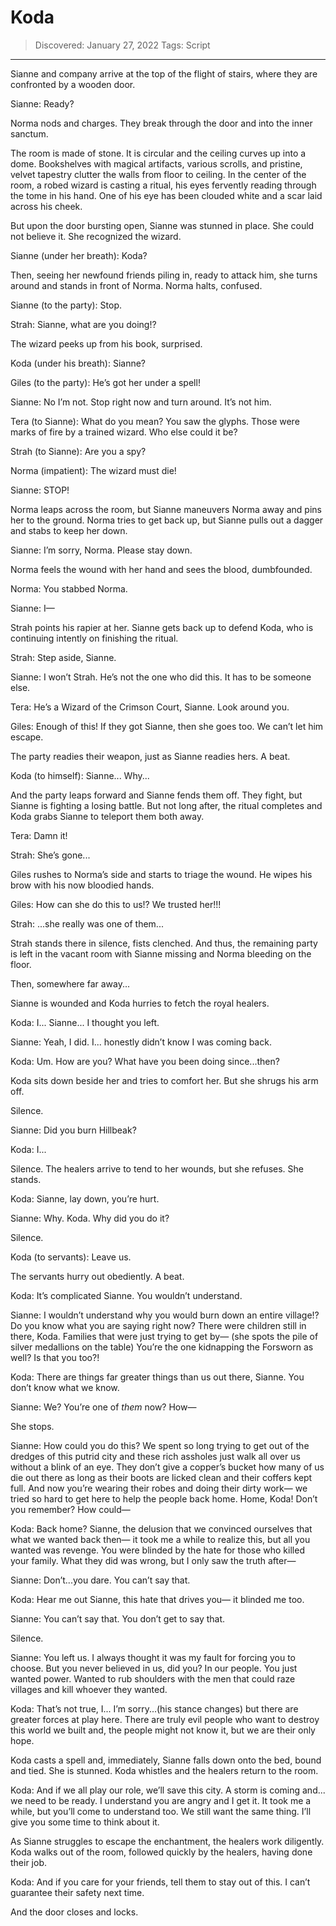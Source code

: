 # Koda
> Discovered: January 27, 2022
> Tags: Script
* * *

Sianne and company arrive at the top of the flight of stairs, where they are confronted by a wooden door.

Sianne: Ready?

Norma nods and charges. They break through the door and into the inner sanctum.

The room is made of stone. It is circular and the ceiling curves up into a dome. Bookshelves with magical artifacts, various scrolls, and pristine, velvet tapestry clutter the walls from floor to ceiling. In the center of the room, a robed wizard is casting a ritual, his eyes fervently reading through the tome in his hand. One of his eye has been clouded white and a scar laid across his cheek.

But upon the door bursting open, Sianne was stunned in place. She could not believe it. She recognized the wizard.

Sianne (under her breath): Koda?

Then, seeing her newfound friends piling in, ready to attack him, she turns around and stands in front of Norma. Norma halts, confused.

Sianne (to the party): Stop.

Strah: Sianne, what are you doing!?

The wizard peeks up from his book, surprised.

Koda (under his breath): Sianne?

Giles (to the party): He’s got her under a spell!

Sianne: No I’m not. Stop right now and turn around. It’s not him.

Tera (to Sianne): What do you mean? You saw the glyphs. Those were marks of fire by a trained wizard. Who else could it be?

Strah (to Sianne): Are you a spy?

Norma (impatient): The wizard must die!

Sianne: STOP!

Norma leaps across the room, but Sianne maneuvers Norma away and pins her to the ground. Norma tries to get back up, but Sianne pulls out a dagger and stabs to keep her down.

Sianne: I’m sorry, Norma. Please stay down.

Norma feels the wound with her hand and sees the blood, dumbfounded.

Norma: You stabbed Norma.

Sianne: I—

Strah points his rapier at her. Sianne gets back up to defend Koda, who is continuing intently on finishing the ritual.

Strah: Step aside, Sianne.

Sianne: I won’t Strah. He’s not the one who did this. It has to be someone else.

Tera: He’s a Wizard of the Crimson Court, Sianne. Look around you.

Giles: Enough of this! If they got Sianne, then she goes too. We can’t let him escape.

The party readies their weapon, just as Sianne readies hers. A beat.

Koda (to himself): Sianne... Why...

And the party leaps forward and Sianne fends them off. They fight, but Sianne is fighting a losing battle. But not long after, the ritual completes and Koda grabs Sianne to teleport them both away.

Tera: Damn it!

Strah: She’s gone...

Giles rushes to Norma’s side and starts to triage the wound. He wipes his brow with his now bloodied hands.

Giles: How can she do this to us!? We trusted her!!!

Strah: ...she really was one of them...

Strah stands there in silence, fists clenched. And thus, the remaining party is left in the vacant room with Sianne missing and Norma bleeding on the floor.

Then, somewhere far away...

Sianne is wounded and Koda hurries to fetch the royal healers.

Koda: I... Sianne... I thought you left.

Sianne: Yeah, I did. I... honestly didn’t know I was coming back.

Koda: Um. How are you? What have you been doing since...then?

Koda sits down beside her and tries to comfort her. But she shrugs his arm off.

Silence.

Sianne: Did you burn Hillbeak?

Koda: I...

Silence. The healers arrive to tend to her wounds, but she refuses. She stands.

Koda: Sianne, lay down, you’re hurt.

Sianne: Why. Koda. Why did you do it?

Silence.

Koda (to servants): Leave us.

The servants hurry out obediently. A beat.

Koda: It’s complicated Sianne. You wouldn’t understand.

Sianne: I wouldn’t understand why you would burn down an entire village!? Do you know what you are saying right now? There were children still in there, Koda. Families that were just trying to get by— (she spots the pile of silver medallions on the table) You’re the one kidnapping the Forsworn as well? Is that you too?!

Koda: There are things far greater things than us out there, Sianne. You don’t know what we know.

Sianne: We? You’re one of *them* now? How—

She stops.

Sianne: How could you do this? We spent so long trying to get out of the dredges of this putrid city and these rich assholes just walk all over us without a blink of an eye. They don’t give a copper’s bucket how many of us die out there as long as their boots are licked clean and their coffers kept full. And now you’re wearing their robes and doing their dirty work— we tried so hard to get here to help the people back home. Home, Koda! Don’t you remember? How could—

Koda: Back home? Sianne, the delusion that we convinced ourselves that what we wanted back then— it took me a while to realize this, but all you wanted was revenge. You were blinded by the hate for those who killed your family. What they did was wrong, but I only saw the truth after—

Sianne: Don’t...you dare. You can’t say that.

Koda: Hear me out Sianne, this hate that drives you— it blinded me too.

Sianne: You can’t say that. You don’t get to say that.

Silence.

Sianne: You left us. I always thought it was my fault for forcing you to choose. But you never believed in us, did you? In our people. You just wanted power. Wanted to rub shoulders with the men that could raze villages and kill whoever they wanted.

Koda: That’s not true, I... I’m sorry...(his stance changes) but there are greater forces at play here. There are truly evil people who want to destroy this world we built and, the people might not know it, but we are their only hope.

Koda casts a spell and, immediately, Sianne falls down onto the bed, bound and tied. She is stunned. Koda whistles and the healers return to the room.

Koda: And if we all play our role, we’ll save this city. A storm is coming and... we need to be ready. I understand you are angry and I get it. It took me a while, but you’ll come to understand too. We still want the same thing. I’ll give you some time to think about it.

As Sianne struggles to escape the enchantment, the healers work diligently. Koda walks out of the room, followed quickly by the healers, having done their job.

Koda: And if you care for your friends, tell them to stay out of this. I can’t guarantee their safety next time.

And the door closes and locks.
